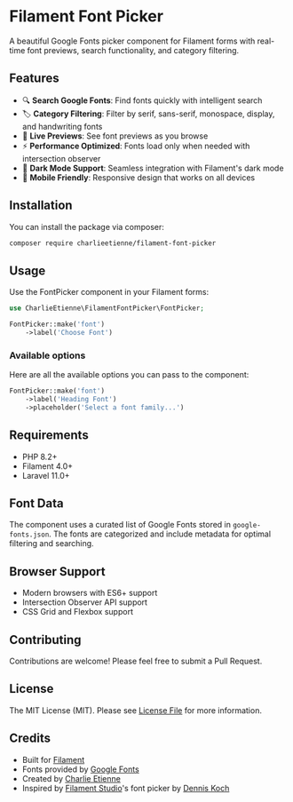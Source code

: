 # Filament Font Picker

A beautiful Google Fonts picker component for Filament forms with real-time font previews, search functionality, and category filtering.

## Features

- 🔍 **Search Google Fonts**: Find fonts quickly with intelligent search
- 🏷️ **Category Filtering**: Filter by serif, sans-serif, monospace, display, and handwriting fonts  
- 👀 **Live Previews**: See font previews as you browse
- ⚡ **Performance Optimized**: Fonts load only when needed with intersection observer
- 🌙 **Dark Mode Support**: Seamless integration with Filament's dark mode
- 📱 **Mobile Friendly**: Responsive design that works on all devices

## Installation

You can install the package via composer:

```bash
composer require charlieetienne/filament-font-picker
```

## Usage

Use the FontPicker component in your Filament forms:

```php
use CharlieEtienne\FilamentFontPicker\FontPicker;

FontPicker::make('font')
    ->label('Choose Font')
```

### Available options

Here are all the available options you can pass to the component:

```php
FontPicker::make('font')
    ->label('Heading Font')
    ->placeholder('Select a font family...')
```

## Requirements

- PHP 8.2+
- Filament 4.0+
- Laravel 11.0+

## Font Data

The component uses a curated list of Google Fonts stored in `google-fonts.json`. 
The fonts are categorized and include metadata for optimal filtering and searching.

## Browser Support

- Modern browsers with ES6+ support
- Intersection Observer API support
- CSS Grid and Flexbox support

## Contributing

Contributions are welcome! Please feel free to submit a Pull Request.

## License

The MIT License (MIT). Please see [License File](LICENSE.md) for more information.

## Credits

- Built for [Filament](https://filamentphp.com)
- Fonts provided by [Google Fonts](https://fonts.google.com)
- Created by [Charlie Etienne](https://github.com/charlieetienne)
- Inspired by [Filament Studio](https://filamentstudio.dev/)'s font picker by [Dennis Koch](https://github.com/sponsors/pxlrbt)
